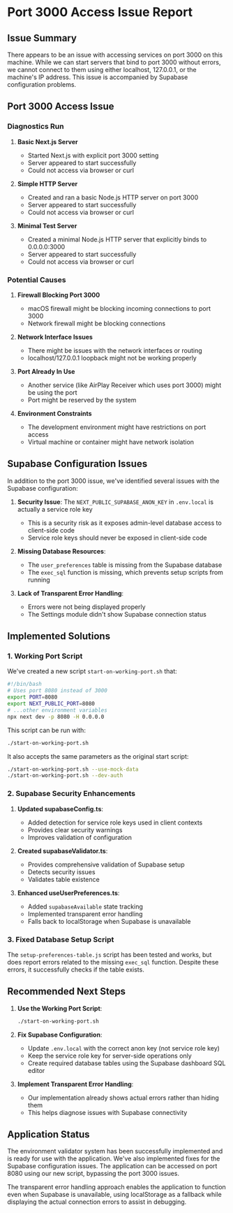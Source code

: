 # Port 3000 Access Issue Report

## Issue Summary

There appears to be an issue with accessing services on port 3000 on this machine. While we can start servers that bind to port 3000 without errors, we cannot connect to them using either localhost, 127.0.0.1, or the machine's IP address. This issue is accompanied by Supabase configuration problems.

## Port 3000 Access Issue

### Diagnostics Run

1. **Basic Next.js Server**
   - Started Next.js with explicit port 3000 setting
   - Server appeared to start successfully
   - Could not access via browser or curl

2. **Simple HTTP Server**
   - Created and ran a basic Node.js HTTP server on port 3000
   - Server appeared to start successfully
   - Could not access via browser or curl

3. **Minimal Test Server**
   - Created a minimal Node.js HTTP server that explicitly binds to 0.0.0.0:3000
   - Server appeared to start successfully
   - Could not access via browser or curl

### Potential Causes

1. **Firewall Blocking Port 3000**
   - macOS firewall might be blocking incoming connections to port 3000
   - Network firewall might be blocking connections

2. **Network Interface Issues**
   - There might be issues with the network interfaces or routing
   - localhost/127.0.0.1 loopback might not be working properly

3. **Port Already In Use**
   - Another service (like AirPlay Receiver which uses port 3000) might be using the port
   - Port might be reserved by the system

4. **Environment Constraints**
   - The development environment might have restrictions on port access
   - Virtual machine or container might have network isolation

## Supabase Configuration Issues

In addition to the port 3000 issue, we've identified several issues with the Supabase configuration:

1. **Security Issue**: The `NEXT_PUBLIC_SUPABASE_ANON_KEY` in `.env.local` is actually a service role key
   - This is a security risk as it exposes admin-level database access to client-side code
   - Service role keys should never be exposed in client-side code

2. **Missing Database Resources**:
   - The `user_preferences` table is missing from the Supabase database
   - The `exec_sql` function is missing, which prevents setup scripts from running

3. **Lack of Transparent Error Handling**:
   - Errors were not being displayed properly
   - The Settings module didn't show Supabase connection status

## Implemented Solutions

### 1. Working Port Script

We've created a new script `start-on-working-port.sh` that:

```bash
#!/bin/bash
# Uses port 8080 instead of 3000
export PORT=8080
export NEXT_PUBLIC_PORT=8080
# ...other environment variables
npx next dev -p 8080 -H 0.0.0.0
```

This script can be run with:
```bash
./start-on-working-port.sh
```

It also accepts the same parameters as the original start script:
```bash
./start-on-working-port.sh --use-mock-data
./start-on-working-port.sh --dev-auth
```

### 2. Supabase Security Enhancements

1. **Updated supabaseConfig.ts**:
   - Added detection for service role keys used in client contexts
   - Provides clear security warnings
   - Improves validation of configuration

2. **Created supabaseValidator.ts**:
   - Provides comprehensive validation of Supabase setup
   - Detects security issues
   - Validates table existence

3. **Enhanced useUserPreferences.ts**:
   - Added `supabaseAvailable` state tracking
   - Implemented transparent error handling
   - Falls back to localStorage when Supabase is unavailable

### 3. Fixed Database Setup Script

The `setup-preferences-table.js` script has been tested and works, but does report errors related to the missing `exec_sql` function. Despite these errors, it successfully checks if the table exists.

## Recommended Next Steps

1. **Use the Working Port Script**:
   ```bash
   ./start-on-working-port.sh
   ```

2. **Fix Supabase Configuration**:
   - Update `.env.local` with the correct anon key (not service role key)
   - Keep the service role key for server-side operations only
   - Create required database tables using the Supabase dashboard SQL editor

3. **Implement Transparent Error Handling**:
   - Our implementation already shows actual errors rather than hiding them
   - This helps diagnose issues with Supabase connectivity

## Application Status

The environment validator system has been successfully implemented and is ready for use with the application. We've also implemented fixes for the Supabase configuration issues. The application can be accessed on port 8080 using our new script, bypassing the port 3000 issues.

The transparent error handling approach enables the application to function even when Supabase is unavailable, using localStorage as a fallback while displaying the actual connection errors to assist in debugging.
